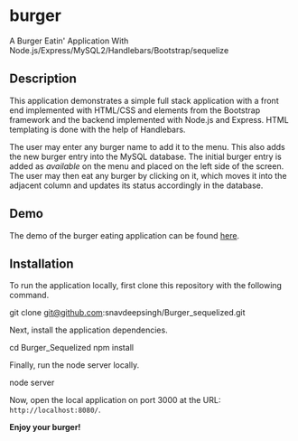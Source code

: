 # burger
A Burger Eatin' Application With Node.js/Express/MySQL2/Handlebars/Bootstrap/sequelize

## Description

This application demonstrates a simple full stack application with a front end implemented with HTML/CSS and elements from the Bootstrap framework and the backend implemented with Node.js and Express. HTML templating is done with the help of Handlebars.

The user may enter any burger name to add it to the menu. This also adds the new burger entry into the MySQL database. The initial burger entry is added as *available* on the menu and placed on the left side of the screen. The user may then eat any burger by clicking on it, which moves it into the adjacent column and updates its status accordingly in the database.

## Demo

The demo of the burger eating application can be found [here](https://sleepy-stream-48668.herokuapp.com/).

## Installation

To run the application locally, first clone this repository with the following command.

git clone git@github.com:snavdeepsingh/Burger_sequelized.git

Next, install the application dependencies.

cd Burger_Sequelized
npm install

Finally, run the node server locally.

node server

Now, open the local application on port 3000 at the URL: `http://localhost:8080/`.

**Enjoy your burger!**



